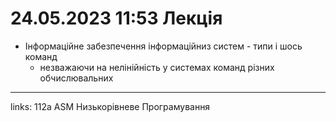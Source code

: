 # 24.05.2023 11:53 Лекція

- Інформаційне забезпечення інформаційниз систем - типи і шось команд
  - незважаючи на нелінійність у системах команд різних обчислювальних



---

links: 112a ASM Низькорівневе Програмування

